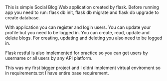 This is simple Social Blog Web application created by flask.
Before running app you need to run: flask db init, flask db migrate and flask db upgrade to create database.

With application you can register and login users. You can update your profile but you need to be logged in.
You can create, read, update and delete blogs. For creating, updating and deleting you also need to be logged in.

Flask restful is also implemented for practice so you can get users by username or all users by any API platform.

This was my first bigger project and I didnt implement virtual enviroment so in requirements.txt I have entire base requirement.
